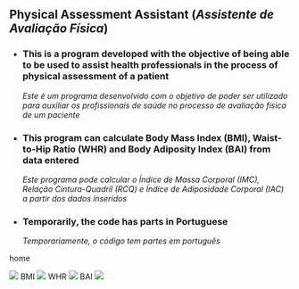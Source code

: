 ## Physical Assessment Assistant (_Assistente de Avaliação Física_)

- ### This is a program developed with the objective of being able to be used to assist health professionals in the process of physical assessment of a patient  
  _Este é um programa desenvolvido com o objetivo de poder ser utilizado para auxiliar os profissionais de saúde no processo de avaliação física de um paciente_  
- ### This program can calculate Body Mass Index (BMI), Waist-to-Hip Ratio (WHR) and Body Adiposity Index (BAI) from data entered  
  _Este programa pode calcular o Índice de Massa Corporal (IMC), Relação Cintura-Quadril (RCQ) e Índice de Adiposidade Corporal (IAC) a partir dos dados inseridos_
- ### Temporarily, the code has parts in Portuguese  
  _Temporariamente, o código tem partes em português_

home
   
<img src="https://github.com/lucasmoraiscm/Physical-Assessment-Assistant/blob/main/Photos/Home.png?raw=true"/>
BMI
   
<img src="https://github.com/lucasmoraiscm/Physical-Assessment-Assistant/blob/main/Photos/IMC.png?raw=true"/>
WHR
   
<img src="https://github.com/lucasmoraiscm/Physical-Assessment-Assistant/blob/main/Photos/RCQ.png?raw=true"/>
BAI
   
<img src="https://github.com/lucasmoraiscm/Physical-Assessment-Assistant/blob/main/Photos/IAC.png?raw=true"/>
